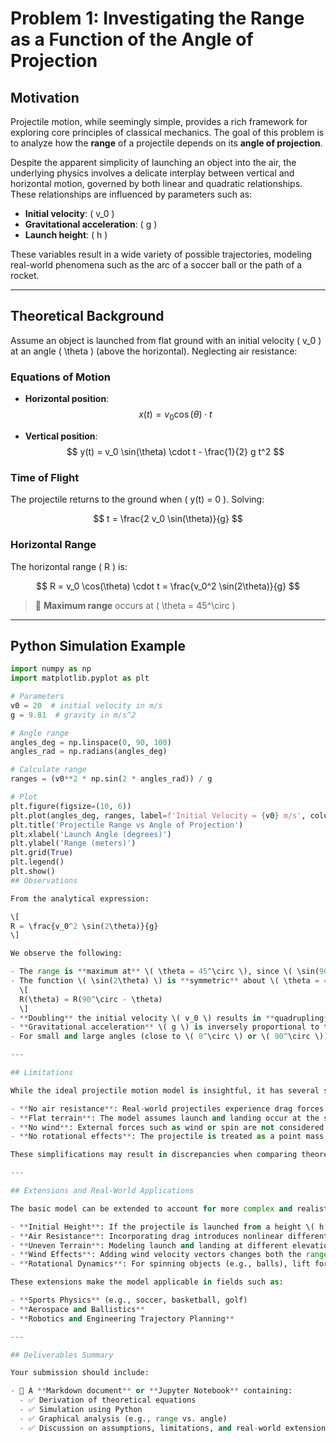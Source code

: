 # Problem 1: Investigating the Range as a Function of the Angle of Projection

## Motivation

Projectile motion, while seemingly simple, provides a rich framework for exploring core principles of classical mechanics. The goal of this problem is to analyze how the **range** of a projectile depends on its **angle of projection**.

Despite the apparent simplicity of launching an object into the air, the underlying physics involves a delicate interplay between vertical and horizontal motion, governed by both linear and quadratic relationships. These relationships are influenced by parameters such as:

- **Initial velocity**: \( v_0 \)
- **Gravitational acceleration**: \( g \)
- **Launch height**: \( h \)

These variables result in a wide variety of possible trajectories, modeling real-world phenomena such as the arc of a soccer ball or the path of a rocket.

---

## Theoretical Background

Assume an object is launched from flat ground with an initial velocity \( v_0 \) at an angle \( \theta \) (above the horizontal). Neglecting air resistance:

### Equations of Motion

- **Horizontal position**:
  $$
  x(t) = v_0 \cos(\theta) \cdot t
  $$

- **Vertical position**:
  $$
  y(t) = v_0 \sin(\theta) \cdot t - \frac{1}{2} g t^2
  $$

### Time of Flight

The projectile returns to the ground when \( y(t) = 0 \). Solving:

$$
t = \frac{2 v_0 \sin(\theta)}{g}
$$

### Horizontal Range

The horizontal range \( R \) is:

$$
R = v_0 \cos(\theta) \cdot t = \frac{v_0^2 \sin(2\theta)}{g}
$$

> 📌 **Maximum range** occurs at \( \theta = 45^\circ \)

---

## Python Simulation Example

```python
import numpy as np
import matplotlib.pyplot as plt

# Parameters
v0 = 20  # initial velocity in m/s
g = 9.81  # gravity in m/s^2

# Angle range
angles_deg = np.linspace(0, 90, 100)
angles_rad = np.radians(angles_deg)

# Calculate range
ranges = (v0**2 * np.sin(2 * angles_rad)) / g

# Plot
plt.figure(figsize=(10, 6))
plt.plot(angles_deg, ranges, label=f'Initial Velocity = {v0} m/s', color='blue')
plt.title('Projectile Range vs Angle of Projection')
plt.xlabel('Launch Angle (degrees)')
plt.ylabel('Range (meters)')
plt.grid(True)
plt.legend()
plt.show()
## Observations

From the analytical expression:

\[
R = \frac{v_0^2 \sin(2\theta)}{g}
\]

We observe the following:

- The range is **maximum at** \( \theta = 45^\circ \), since \( \sin(90^\circ) = 1 \).
- The function \( \sin(2\theta) \) is **symmetric** about \( \theta = 45^\circ \), meaning:
  \[
  R(\theta) = R(90^\circ - \theta)
  \]
- **Doubling** the initial velocity \( v_0 \) results in **quadrupling** the range, due to the \( v_0^2 \) term.
- **Gravitational acceleration** \( g \) is inversely proportional to the range; lower gravity (e.g., on the Moon) results in longer ranges.
- For small and large angles (close to \( 0^\circ \) or \( 90^\circ \)), the range is very short due to \( \sin(2\theta) \approx 0 \).

---

## Limitations

While the ideal projectile motion model is insightful, it has several simplifying assumptions:

- **No air resistance**: Real-world projectiles experience drag forces that reduce range.
- **Flat terrain**: The model assumes launch and landing occur at the same height.
- **No wind**: External forces such as wind or spin are not considered.
- **No rotational effects**: The projectile is treated as a point mass.

These simplifications may result in discrepancies when comparing theoretical and experimental outcomes.

---

## Extensions and Real-World Applications

The basic model can be extended to account for more complex and realistic situations:

- **Initial Height**: If the projectile is launched from a height \( h \), the total flight time and range change significantly.
- **Air Resistance**: Incorporating drag introduces nonlinear differential equations, which typically require numerical methods.
- **Uneven Terrain**: Modeling launch and landing at different elevations reflects real-life applications like ballistic launches.
- **Wind Effects**: Adding wind velocity vectors changes both the range and trajectory shape.
- **Rotational Dynamics**: For spinning objects (e.g., balls), lift forces like the Magnus effect may alter the motion.

These extensions make the model applicable in fields such as:

- **Sports Physics** (e.g., soccer, basketball, golf)
- **Aerospace and Ballistics**
- **Robotics and Engineering Trajectory Planning**

---

## Deliverables Summary

Your submission should include:

- 📄 A **Markdown document** or **Jupyter Notebook** containing:
  - ✅ Derivation of theoretical equations
  - ✅ Simulation using Python
  - ✅ Graphical analysis (e.g., range vs. angle)
  - ✅ Discussion on assumptions, limitations, and real-world extensions
